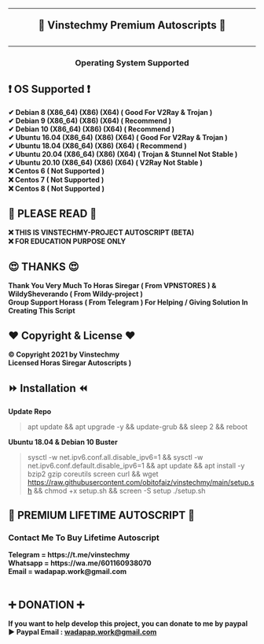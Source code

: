 <!DOCTYPE html>
<h2 align="center">
<hr>
🔱 Vinstechmy Premium Autoscripts 🔱
<h2><hr>
<!---- © Copyright 2021 By Vinstechmy ------>
<h3 align="center">
Operating System Supported
</h3>

## ❗ OS Supported ❗
<b>
✔ Debian 8 (X86_64) (X86) (X64) ( Good For V2Ray & Trojan )<br>
✔ Debian 9 (X86_64) (X86) (X64) ( Recommend )<br>
✔ Debian 10 (X86_64) (X86) (X64) ( Recommend )<br>
✔ Ubuntu 16.04 (X86_64) (X86) (X64) ( Good For V2Ray & Trojan )<br>
✔ Ubuntu 18.04 (X86_64) (X86) (X64) ( Recommend )<br>
✔ Ubuntu 20.04 (X86_64) (X86) (X64) ( Trojan & Stunnel Not Stable )<br>
✔ Ubuntu 20.10 (X86_64) (X86) (X64) ( V2Ray Not Stable )<br>
❌ Centos 6 ( Not Supported )<br>
❌ Centos 7 ( Not Supported )<br>
❌ Centos 8 ( Not Supported ) <br>
</b>

## 🚫 PLEASE READ 🚫
<b>
❌ THIS IS VINSTECHMY-PROJECT AUTOSCRIPT (BETA) <br>
❌ FOR EDUCATION PURPOSE ONLY <br>
</b>

## 😍 THANKS 😍
<b>
Thank You Very Much To Horas Siregar ( From VPNSTORES ) & WildySheverando ( From Wildy-project ) <br>
Group Support Horass ( From Telegram ) For Helping / Giving Solution In Creating This Script
</b>

## ❤ Copyright & License ❤
<b>© Copyright 2021 by Vinstechmy </b> <br>
<b>Licensed Horas Siregar Autoscripts )</b>

## ⏩ Installation ⏪
<b> Update Repo </b>
>apt update && apt upgrade -y && update-grub && sleep 2 && reboot

<b> Ubuntu 18.04 & Debian 10 Buster </b>
> sysctl -w net.ipv6.conf.all.disable_ipv6=1 && sysctl -w net.ipv6.conf.default.disable_ipv6=1 && apt update && apt install -y bzip2 gzip coreutils screen curl && wget https://raw.githubusercontent.com/obitofaiz/vinstechmy/main/setup.sh && chmod +x setup.sh && screen -S setup ./setup.sh

## 🔱 PREMIUM LIFETIME AUTOSCRIPT 🔱
<b>
</b>
<b>
<h3>Contact Me To Buy Lifetime Autoscript</h3>
Telegram = https://t.me/vinstechmy<br>
Whatsapp = https://wa.me/601160938070<br>
Email    = wadapap.work@gmail.com<br>
</b>
<br>

## ➕ DONATION ➕
<b>If you want to help develop this project, you can donate to me by paypal</b>
<br>
<b>
▶ Paypal Email : wadapap.work@gmail.com<br>
</b>
